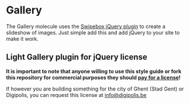 # Gallery

The Gallery molecule uses the [Swipebox jQuery plugin](http://brutaldesign.github.io/swipebox/) to create a slideshow of images.
Just simple add this and add jQuery to your site to make it work.

## Light Gallery plugin for jQuery license
**It is important to note that anyone willing to use this style guide or fork this repository for commercial purposes they should [pay for a license](http://sachinchoolur.github.io/lightGallery/docs/license.html)!**

If however you are building something for the city of Ghent (Stad Gent) or Digipolis, you can request this license at <info@digipolis.be>
